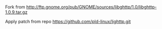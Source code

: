 Fork from http://ftp.gnome.org/pub/GNOME/sources/libghttp/1.0/libghttp-1.0.9.tar.gz

Apply patch from repo https://github.com/pld-linux/lighttp.git
